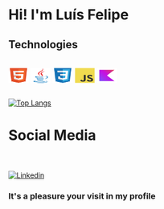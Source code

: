  
 <h1 style="font-weight: bold"> Hi! I'm Luís Felipe</h1>


<h2 style="font-weight: bold">Technologies</h2>

<div style="display: inline_block"> <br/>
<img align="center" alt="css3" height="30px" width="40px" src="https://raw.githubusercontent.com/devicons/devicon/master/icons/html5/html5-original.svg">
<img align="center" alt="html" height="30px" width="40px" src="https://raw.githubusercontent.com/devicons/devicon/master/icons/java/java-original.svg">
<img align="center" alt="js" height="30px" width="40px" src="https://raw.githubusercontent.com/devicons/devicon/master/icons/css3/css3-original.svg">
 <img align="center" alt="html" height="30px" width="40px" src="https://raw.githubusercontent.com/devicons/devicon/master/icons/javascript/javascript-original.svg">
<img align="center" alt="html" height="30px" width="40px" src="https://raw.githubusercontent.com/devicons/devicon/master/icons/kotlin/kotlin-original.svg">
</div>
<br/>

[![Top Langs](https://github-readme-stats.vercel.app/api/top-langs/?username=FelipeBotta&langs)](https://github.com/FelipeBotta/)

<h2 style="font-size: 2em">Social Media</h2> <br/>


[![Linkedin](https://img.shields.io/badge/LinkedIn-0077B5?style=for-the-badge&logo=linkedin&logoColor=white
)](https://www.linkedin.com/in/luisfsbotta)

<h3> It's a pleasure your visit in my profile</h3>
